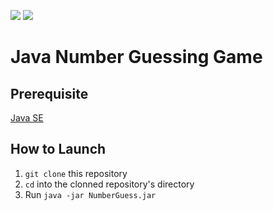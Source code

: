 [![](https://img.shields.io/badge/status-Finished-brightgreen)]()
[![](https://img.shields.io/github/last-commit/brandon-julio-t/Java-Number-Guessing-Game)]()

# Java Number Guessing Game

## Prerequisite

[Java SE](https://www.oracle.com/technetwork/java/javase/downloads/index.html)

## How to Launch

1. `git clone` this repository
1. `cd` into the clonned repository's directory
1. Run `java -jar NumberGuess.jar`
